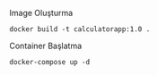 Image Oluşturma

    docker build -t calculatorapp:1.0 .

Container Başlatma

    docker-compose up -d